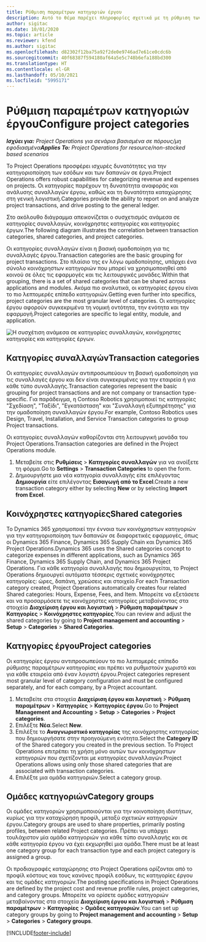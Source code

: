 ```yaml
---
title: Ρύθμιση παραμέτρων κατηγοριών έργου
description: Αυτό το θέμα παρέχει πληροφορίες σχετικά με τη ρύθμιση των παραμέτρων των κατηγοριών έργου.
author: sigitac
ms.date: 10/01/2020
ms.topic: article
ms.reviewer: kfend
ms.author: sigitac
ms.openlocfilehash: d82302f12ba75a92f2de0e9746ad7e61ce0cdc6b
ms.sourcegitcommit: 40f68387f594180af64a5e5c748b6efa188bd300
ms.translationtype: HT
ms.contentlocale: el-GR
ms.lasthandoff: 05/10/2021
ms.locfileid: "5995171"
---
```

# <a name="configure-project-categories"></a><span data-ttu-id="8c4ac-103">Ρύθμιση παραμέτρων κατηγοριών έργου</span><span class="sxs-lookup"><span data-stu-id="8c4ac-103">Configure project categories</span></span>

<span data-ttu-id="8c4ac-104">_**Ισχύει για:** Project Operations για σενάρια βασισμένα σε πόρους/μη εφοδιασμένα_</span><span class="sxs-lookup"><span data-stu-id="8c4ac-104">_**Applies To:** Project Operations for resource/non-stocked based scenarios_</span></span>

<span data-ttu-id="8c4ac-105">Το Project Operations προσφέρει ισχυρές δυνατότητες για την κατηγοριοποίηση των εσόδων και των δαπανών σε έργα.</span><span class="sxs-lookup"><span data-stu-id="8c4ac-105">Project Operations offers robust capabilities for categorizing revenue and expenses on projects.</span></span> <span data-ttu-id="8c4ac-106">Οι κατηγορίες παρέχουν τη δυνατότητα αναφοράς και ανάλυσης συναλλαγών έργου, καθώς και τη δυνατότητα καταχώρησης στη γενική λογιστική.</span><span class="sxs-lookup"><span data-stu-id="8c4ac-106">Categories provide the ability to report on and analyze project transactions, and drive posting to the general ledger.</span></span>

<span data-ttu-id="8c4ac-107">Στο ακόλουθο διάγραμμα απεικονίζεται ο συσχετισμός ανάμεσα σε κατηγορίες συναλλαγών, κοινόχρηστες κατηγορίες και κατηγορίες έργων.</span><span class="sxs-lookup"><span data-stu-id="8c4ac-107">The following diagram illustrates the correlation between transaction categories, shared categories, and project categories.</span></span> 

<span data-ttu-id="8c4ac-108">Οι κατηγορίες συναλλαγών είναι η βασική ομαδοποίηση για τις συναλλαγές έργου.</span><span class="sxs-lookup"><span data-stu-id="8c4ac-108">Transaction categories are the basic grouping for project transactions.</span></span> <span data-ttu-id="8c4ac-109">Στο πλαίσιο της εν λόγω ομαδοποίησης, υπάρχει ένα σύνολο κοινόχρηστων κατηγοριών που μπορεί να χρησιμοποιηθεί από κοινού σε όλες τις εφαρμογές και τις λειτουργικές μονάδες.</span><span class="sxs-lookup"><span data-stu-id="8c4ac-109">Within that grouping, there is a set of shared categories that can be shared across applications and modules.</span></span> <span data-ttu-id="8c4ac-110">Ακόμα πιο αναλυτικά, οι κατηγορίες έργου είναι το πιο λεπτομερές επίπεδο κατηγοριών.</span><span class="sxs-lookup"><span data-stu-id="8c4ac-110">Getting even further into specifics, project categories are the most granular level of categories.</span></span> <span data-ttu-id="8c4ac-111">Οι κατηγορίες έργου αφορούν συγκεκριμένα τη νομική οντότητα, την ενότητα και την εφαρμογή.</span><span class="sxs-lookup"><span data-stu-id="8c4ac-111">Project categories are specific to legal entity, module, and application.</span></span>

![Η συσχέτιση ανάμεσα σε κατηγορίες συναλλαγών, κοινόχρηστες κατηγορίες και κατηγορίες έργων.](media/project-categories.png)

## <a name="transaction-categories"></a><span data-ttu-id="8c4ac-113">Κατηγορίες συναλλαγών</span><span class="sxs-lookup"><span data-stu-id="8c4ac-113">Transaction categories</span></span>

<span data-ttu-id="8c4ac-114">Οι κατηγορίες συναλλαγών αντιπροσωπεύουν τη βασική ομαδοποίηση για τις συναλλαγές έργου και δεν είναι συγκεκριμένες για την εταιρεία ή για κάθε τύπο συναλλαγής.</span><span class="sxs-lookup"><span data-stu-id="8c4ac-114">Transaction categories represent the basic grouping for project transactions and are not company or transaction type-specific.</span></span> <span data-ttu-id="8c4ac-115">Για παράδειγμα, η Contoso Robotics χρησιμοποιεί τις κατηγορίες "Σχεδίαση", "Ταξίδι", "Εγκατάσταση" και "Συναλλαγή εξυπηρέτησης" για την ομαδοποίηση συναλλαγών έργου.</span><span class="sxs-lookup"><span data-stu-id="8c4ac-115">For example, Contoso Robotics uses Design, Travel, Installation, and Service Transaction categories to group Project transactions.</span></span>

<span data-ttu-id="8c4ac-116">Οι κατηγορίες συναλλαγών καθορίζονται στη λειτουργική μονάδα του Project Operations.</span><span class="sxs-lookup"><span data-stu-id="8c4ac-116">Transaction categories are defined in the Project Operations module.</span></span> 
1. <span data-ttu-id="8c4ac-117">Μεταβείτε στις **Ρυθμίσεις** \> **Κατηγορίες συναλλαγών** για να ανοίξετε τη φόρμα.</span><span class="sxs-lookup"><span data-stu-id="8c4ac-117">Go to **Settings** \> **Transaction Categories** to open the form.</span></span> 
2. <span data-ttu-id="8c4ac-118">Δημιουργήστε μια νέα κατηγορία συναλλαγής είτε επιλέγοντας **Δημιουργία** είτε επιλέγοντας **Εισαγωγή από το Excel**.</span><span class="sxs-lookup"><span data-stu-id="8c4ac-118">Create a new transaction category either by selecting **New** or by selecting **Import from Excel**.</span></span>

## <a name="shared-categories"></a><span data-ttu-id="8c4ac-119">Κοινόχρηστες κατηγορίες</span><span class="sxs-lookup"><span data-stu-id="8c4ac-119">Shared categories</span></span>

<span data-ttu-id="8c4ac-120">Το Dynamics 365 χρησιμοποιεί την έννοια των κοινόχρηστων κατηγοριών για την κατηγοριοποίηση των δαπανών σε διαφορετικές εφαρμογές, όπως οι Dynamics 365 Finance, Dynamics 365 Supply Chain και Dynamics 365 Project Operations.</span><span class="sxs-lookup"><span data-stu-id="8c4ac-120">Dynamics 365 uses the Shared categories concept to categorize expenses in different applications, such as Dynamics 365 Finance, Dynamics 365 Supply Chain, and Dynamics 365 Project Operations.</span></span> <span data-ttu-id="8c4ac-121">Για κάθε κατηγορία συναλλαγής που δημιουργείται, το Project Operations δημιουργεί αυτόματα τέσσερις σχετικές κοινόχρηστες κατηγορίες: ώρες, δαπάνη, χρεώσεις και στοιχείο.</span><span class="sxs-lookup"><span data-stu-id="8c4ac-121">For each Transaction category created, Project Operations automatically creates four related Shared categories: Hours, Expense, Fees, and Item.</span></span> <span data-ttu-id="8c4ac-122">Μπορείτε να εξετάσετε και να προσαρμόσετε τις κοινόχρηστες κατηγορίες μεταβαίνοντας στα στοιχεία **Διαχείριση έργου και λογιστική** \> **Ρύθμιση παραμέτρων** \> **Κατηγορίες** \> **Κοινόχρηστες κατηγορίες**.</span><span class="sxs-lookup"><span data-stu-id="8c4ac-122">You can review and adjust the shared categories by going to **Project management and accounting** \> **Setup** \> **Categories** \> **Shared Categories**.</span></span>

## <a name="project-categories"></a><span data-ttu-id="8c4ac-123">Κατηγορίες έργου</span><span class="sxs-lookup"><span data-stu-id="8c4ac-123">Project categories</span></span>

<span data-ttu-id="8c4ac-124">Οι κατηγορίες έργου αντιπροσωπεύουν το πιο λεπτομερές επίπεδο ρύθμισης παραμέτρων κατηγορίας και πρέπει να ρυθμιστούν χωριστά και για κάθε εταιρεία από έναν λογιστή έργου.</span><span class="sxs-lookup"><span data-stu-id="8c4ac-124">Project categories represent most granular level of category configuration and must be configured separately, and for each company, by a Project accountant.</span></span>

1. <span data-ttu-id="8c4ac-125">Μεταβείτε στα στοιχεία **Διαχείριση έργου και λογιστική** \> **Ρύθμιση παραμέτρων** \> **Κατηγορίες** \> **Κατηγορίες έργου**.</span><span class="sxs-lookup"><span data-stu-id="8c4ac-125">Go to **Project Management and Accounting** \> **Setup** \> **Categories** \> **Project categories**.</span></span>
2. <span data-ttu-id="8c4ac-126">Επιλέξτε **Νέα**.</span><span class="sxs-lookup"><span data-stu-id="8c4ac-126">Select **New**.</span></span>
3. <span data-ttu-id="8c4ac-127">Επιλέξτε το **Αναγνωριστικό κατηγορίας** της κοινόχρηστης κατηγορίας που δημιουργήσατε στην προηγούμενη ενότητα.</span><span class="sxs-lookup"><span data-stu-id="8c4ac-127">Select the **Category ID** of the Shared category you created in the previous section.</span></span> <span data-ttu-id="8c4ac-128">Το Project Operations επιτρέπει τη χρήση μόνο αυτών των κοινόχρηστων κατηγοριών που σχετίζονται με κατηγορίες συναλλαγών.</span><span class="sxs-lookup"><span data-stu-id="8c4ac-128">Project Operations allows using only those shared categories that are associated with transaction categories.</span></span>
4. <span data-ttu-id="8c4ac-129">Επιλέξτε μια ομάδα κατηγοριών.</span><span class="sxs-lookup"><span data-stu-id="8c4ac-129">Select a category group.</span></span>

## <a name="category-groups"></a><span data-ttu-id="8c4ac-130">Ομάδες κατηγοριών</span><span class="sxs-lookup"><span data-stu-id="8c4ac-130">Category groups</span></span>

<span data-ttu-id="8c4ac-131">Οι ομάδες κατηγοριών χρησιμοποιούνται για την κοινοποίηση ιδιοτήτων, κυρίως για την καταχώρηση προφίλ, μεταξύ σχετικών κατηγοριών έργου.</span><span class="sxs-lookup"><span data-stu-id="8c4ac-131">Category groups are used to share properties, primarily posting profiles, between related Project categories.</span></span> <span data-ttu-id="8c4ac-132">Πρέπει να υπάρχει τουλάχιστον μία ομάδα κατηγοριών για κάθε τύπο συναλλαγής και σε κάθε κατηγορία έργου να έχει εκχωρηθεί μια ομάδα.</span><span class="sxs-lookup"><span data-stu-id="8c4ac-132">There must be at least one category group for each transaction type and each project category is assigned a group.</span></span>

<span data-ttu-id="8c4ac-133">Οι προδιαγραφές καταχώρησης στο Project Operations ορίζονται από το προφίλ κόστους και τους κανόνες προφίλ εσόδων, τις κατηγορίες έργου και τις ομάδες κατηγοριών.</span><span class="sxs-lookup"><span data-stu-id="8c4ac-133">The posting specifications in Project Operations are defined by the project cost and revenue profile rules, project categories, and category groups.</span></span> <span data-ttu-id="8c4ac-134">Μπορείτε να ορίσετε ομάδες κατηγοριών μεταβαίνοντας στα στοιχεία **Διαχείριση έργου και λογιστική** \> **Ρύθμιση παραμέτρων** \> **Κατηγορίες** \> **Ομάδες κατηγοριών**.</span><span class="sxs-lookup"><span data-stu-id="8c4ac-134">You can set up category groups by going to **Project management and accounting** \> **Setup** \> **Categories** \> **Category groups**.</span></span>


[!INCLUDE[footer-include](../includes/footer-banner.md)]